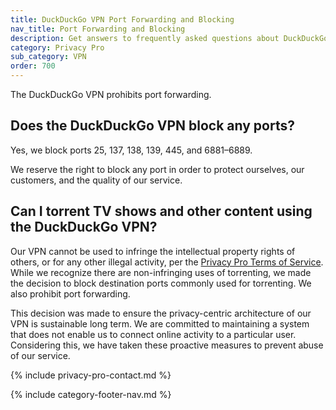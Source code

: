 ```yaml
---
title: DuckDuckGo VPN Port Forwarding and Blocking
nav_title: Port Forwarding and Blocking
description: Get answers to frequently asked questions about DuckDuckGo VPN, which gives you an extra layer of protection online, hiding your location and IP address from the sites you visit.
category: Privacy Pro
sub_category: VPN
order: 700
---
```


The DuckDuckGo VPN prohibits port forwarding.

## Does the DuckDuckGo VPN block any ports?

Yes, we block ports 25, 137, 138, 139, 445, and 6881–6889.

We reserve the right to block any port in order to protect ourselves, our customers, and the quality of our service.

## Can I torrent TV shows and other content using the DuckDuckGo VPN?

Our VPN cannot be used to infringe the intellectual property rights of others, or for any other illegal activity, per the [Privacy Pro Terms of Service](https://duckduckgo.com/pro/privacy-terms). While we recognize there are non-infringing uses of torrenting, we made the decision to block destination ports commonly used for torrenting. We also prohibit port forwarding.

This decision was made to ensure the privacy-centric architecture of our VPN is sustainable long term. We are committed to maintaining a system that does not enable us to connect online activity to a particular user. Considering this, we have taken these proactive measures to prevent abuse of our service.

{% include privacy-pro-contact.md %}

{% include category-footer-nav.md %}
